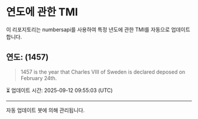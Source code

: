 
# 연도에 관한 TMI

이 리포지토리는 numbersapi를 사용하여 특정 년도에 관한 TMI를 자동으로 업데이트합니다.

## 연도: (1457)
> 1457 is the year that Charles VIII of Sweden is declared deposed on February 24th.

⏳ 업데이트 시간: 2025-09-12 09:55:03 (UTC)

---
자동 업데이트 봇에 의해 관리됩니다.
